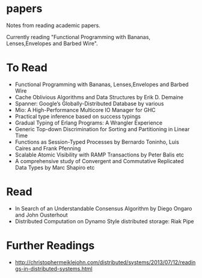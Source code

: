 papers
======

Notes from reading academic papers.

Currently reading "Functional Programming with Bananas, Lenses,Envelopes and Barbed Wire".

To Read
======
 * Functional Programming with Bananas, Lenses,Envelopes and Barbed Wire
 * Cache Oblivious Algorithms and Data Structures by Erik D. Demaine
 * Spanner: Google’s Globally-Distributed Database by various
 * Mio: A High-Performance Multicore IO Manager for GHC
 * Practical type inference based on success typings
 * Gradual Typing of Erlang Programs: A Wrangler Experience
 * Generic Top-down Discrimination for Sorting and Partitioning in Linear Time
 * Functions as Session-Typed Processes by Bernardo Toninho, Luis Caires and Frank Pfenning
 * Scalable Atomic Visibility with RAMP Transactions by Peter Balis etc
 * A comprehensive study of Convergent and Commutative Replicated Data Types by Marc Shapiro etc

Read
======
 * In Search of an Understandable Consensus Algorithm by Diego Ongaro and John Ousterhout
 * Distributed Computation on Dynamo Style distributed storage: Riak Pipe


Further Readings
======
 * http://christophermeiklejohn.com/distributed/systems/2013/07/12/readings-in-distributed-systems.html
